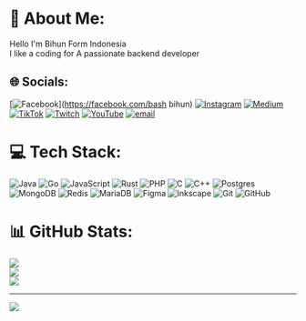 # 💫 About Me:
Hello I'm Bihun Form Indonesia<br>I like a coding for A passionate backend developer 


## 🌐 Socials:
[![Facebook](https://img.shields.io/badge/Facebook-%231877F2.svg?logo=Facebook&logoColor=white)](https://facebook.com/bash bihun) [![Instagram](https://img.shields.io/badge/Instagram-%23E4405F.svg?logo=Instagram&logoColor=white)](https://instagram.com/bashbihun) [![Medium](https://img.shields.io/badge/Medium-12100E?logo=medium&logoColor=white)](https://medium.com/@bashbihun) [![TikTok](https://img.shields.io/badge/TikTok-%23000000.svg?logo=TikTok&logoColor=white)](https://tiktok.com/@bashbihun) [![Twitch](https://img.shields.io/badge/Twitch-%239146FF.svg?logo=Twitch&logoColor=white)](https://twitch.tv/bashbihun) [![YouTube](https://img.shields.io/badge/YouTube-%23FF0000.svg?logo=YouTube&logoColor=white)](https://youtube.com/@bashbihun) [![email](https://img.shields.io/badge/Email-D14836?logo=gmail&logoColor=white)](mailto:bashbihun@gmail.com) 

# 💻 Tech Stack:
![Java](https://img.shields.io/badge/java-%23ED8B00.svg?style=for-the-badge&logo=openjdk&logoColor=white) ![Go](https://img.shields.io/badge/go-%2300ADD8.svg?style=for-the-badge&logo=go&logoColor=white) ![JavaScript](https://img.shields.io/badge/javascript-%23323330.svg?style=for-the-badge&logo=javascript&logoColor=%23F7DF1E) ![Rust](https://img.shields.io/badge/rust-%23000000.svg?style=for-the-badge&logo=rust&logoColor=white) ![PHP](https://img.shields.io/badge/php-%23777BB4.svg?style=for-the-badge&logo=php&logoColor=white) ![C](https://img.shields.io/badge/c-%2300599C.svg?style=for-the-badge&logo=c&logoColor=white) ![C++](https://img.shields.io/badge/c++-%2300599C.svg?style=for-the-badge&logo=c%2B%2B&logoColor=white) ![Postgres](https://img.shields.io/badge/postgres-%23316192.svg?style=for-the-badge&logo=postgresql&logoColor=white) ![MongoDB](https://img.shields.io/badge/MongoDB-%234ea94b.svg?style=for-the-badge&logo=mongodb&logoColor=white) ![Redis](https://img.shields.io/badge/redis-%23DD0031.svg?style=for-the-badge&logo=redis&logoColor=white) ![MariaDB](https://img.shields.io/badge/MariaDB-003545?style=for-the-badge&logo=mariadb&logoColor=white) ![Figma](https://img.shields.io/badge/figma-%23F24E1E.svg?style=for-the-badge&logo=figma&logoColor=white) ![Inkscape](https://img.shields.io/badge/Inkscape-e0e0e0?style=for-the-badge&logo=inkscape&logoColor=080A13) ![Git](https://img.shields.io/badge/git-%23F05033.svg?style=for-the-badge&logo=git&logoColor=white) ![GitHub](https://img.shields.io/badge/github-%23121011.svg?style=for-the-badge&logo=github&logoColor=white)
# 📊 GitHub Stats:
![](https://github-readme-stats.vercel.app/api?username=bashbihun&theme=gruvbox&hide_border=false&include_all_commits=false&count_private=false)<br/>
![](https://nirzak-streak-stats.vercel.app/?user=bashbihun&theme=gruvbox&hide_border=false)<br/>
![](https://github-readme-stats.vercel.app/api/top-langs/?username=bashbihun&theme=gruvbox&hide_border=false&include_all_commits=false&count_private=false&layout=compact)

---
[![](https://visitcount.itsvg.in/api?id=bashbihun&icon=0&color=0)](https://visitcount.itsvg.in)

<!-- Proudly created with GPRM ( https://gprm.itsvg.in ) -->
